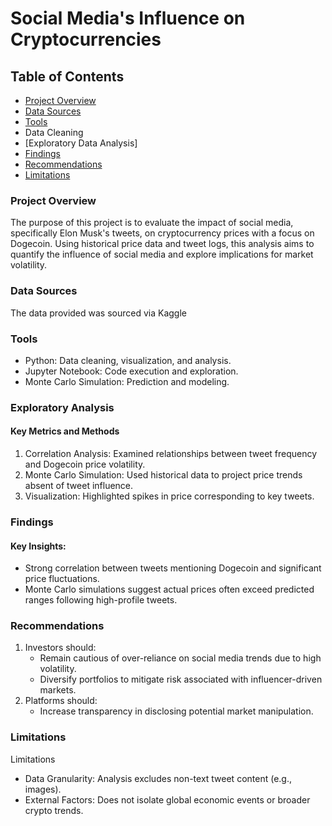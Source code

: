 # Social Media's Influence on Cryptocurrencies

## Table of Contents

- [Project Overview](#project-overview)
- [Data Sources](#data=sources)
- [Tools](#tools)
- Data Cleaning
- [Exploratory Data Analysis]
- [Findings](#findings) 
- [Recommendations](#recommendations)
- [Limitations](#limitations)

### Project Overview 
The purpose of this project is to evaluate the impact of social media, specifically Elon Musk's tweets, on cryptocurrency prices with a focus on Dogecoin. Using historical price data and tweet logs, this analysis aims to quantify the influence of social media and explore implications for market volatility.

### Data Sources

The data provided was sourced via Kaggle

### Tools

- Python: Data cleaning, visualization, and analysis.
- Jupyter Notebook: Code execution and exploration.
- Monte Carlo Simulation: Prediction and modeling.

### Exploratory Analysis 

#### Key Metrics and Methods
1. Correlation Analysis:
Examined relationships between tweet frequency and Dogecoin price volatility.
2. Monte Carlo Simulation:
Used historical data to project price trends absent of tweet influence.
3. Visualization:
Highlighted spikes in price corresponding to key tweets.


### Findings

#### Key Insights:
- Strong correlation between tweets mentioning Dogecoin and significant price fluctuations.
- Monte Carlo simulations suggest actual prices often exceed predicted ranges following high-profile tweets.

### Recommendations

1. Investors should:
    - Remain cautious of over-reliance on social media trends due to high volatility.
    - Diversify portfolios to mitigate risk associated with influencer-driven markets.
2. Platforms should:
    - Increase transparency in disclosing potential market manipulation.

### Limitations
Limitations
- Data Granularity: Analysis excludes non-text tweet content (e.g., images).
- External Factors: Does not isolate global economic events or broader crypto trends.
